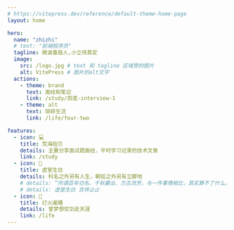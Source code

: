```yaml
---
# https://vitepress.dev/reference/default-theme-home-page
layout: home

hero:
  name: "zhizhi"
  # text: "前端程序员"
  tagline: 微波喜摇人,小立待其定
  image:
    src: /logo.jpg # text 和 tagline 区域旁的图片
    alt: VitePress # 图片的alt文字
  actions:
    - theme: brand
      text: 面经和笔记
      link: /study/百度-interview-1
    - theme: alt
      text: 琐碎生活
      link: /life/four-two

features:
  - icon: 💻
    title: 荒海拾贝
    details: 主要分享面试题面经，平时学习记录的技术文章
    link: /study
  - icon: 🏢
    title: 虚室生白
    details: 科名之外另有人生，朝廷之外另有立脚地
    # details: “所谓百年功名、千秋霸业、万古流芳，与一件事情相比，其实算不了什么。这件事情就是——用你喜欢的方式度过一生“
    # details: 虚室生白 吉祥止止
  - icon: 🌙
    title: 灯火阑珊
    details: 曾梦想仗剑走天涯
    link: /life
---
```

